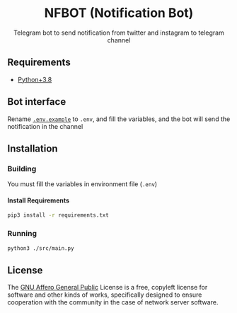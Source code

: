 <div align="center">
  <h1>NFBOT (Notification Bot)</h1>
  Telegram bot to send notification from twitter and instagram to telegram channel
</div>

## Requirements
* [Python+3.8](https://python.org/)

## Bot interface
Rename [`.env.example`](.env.example) to `.env`, and fill the variables, and the bot will send the notification in the channel

## Installation
### Building
You must fill the variables in environment file (`.env`)

#### Install Requirements
```bash
pip3 install -r requirements.txt
```

### Running
```bash
python3 ./src/main.py
```

## License
The [GNU Affero General Public](https://www.gnu.org/licenses/agpl-3.0.en.html) License is a free, copyleft license for software and other kinds of works, specifically designed to ensure cooperation with the community in the case of network server software.
